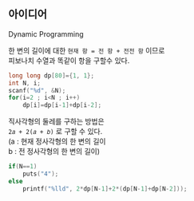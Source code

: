 ## 아이디어
Dynamic Programming

한 변의 길이에 대한 `현재 항 = 전 항 + 전전 항` 이므로  
피보나치 수열과 똑같이 항을 구할수 있다.
```c
long long dp[80]={1, 1};
int N, i;
scanf("%d", &N);
for(i=2 ; i<N ; i++)
	dp[i]=dp[i-1]+dp[i-2];
```
직사각형의 둘레를 구하는 방법은  
`2𝑎 + 2(𝑎 + 𝑏)` 로 구할 수 있다.  
(a : 현재 정사각형의 한 변의 길이  
b : 전 정사각형의 한 변의 길이)
```c
if(N==1)
	puts("4");
else
	printf("%lld", 2*dp[N-1]+2*(dp[N-1]+dp[N-2]));
```